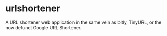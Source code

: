 # urlshortener
A URL shortener web application in the same vein as bitly, TinyURL, or the now defunct Google URL Shortener.
